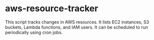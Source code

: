# aws-resource-tracker
This script tracks changes in AWS resources.  It lists EC2 instances, S3 buckets, Lambda functions, and IAM users. It can be scheduled to run periodically using cron jobs.
